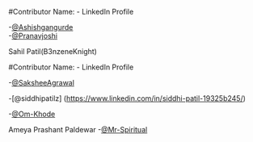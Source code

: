 #Contributor Name: - LinkedIn Profile

-[@Ashishgangurde](https://www.linkedin.com/in/ashish-gangurde/)  
-[@Pranavjoshi](https://www.linkedin.com/in/pranav-joshi-168298231/)






Sahil Patil(B3nzeneKnight)


#Contributor Name: - LinkedIn Profile

-[@SaksheeAgrawal](https://www.linkedin.com/in/sakshee-agrawal-b600a4238/) 


-[@siddhipatilz] (https://www.linkedin.com/in/siddhi-patil-19325b245/)

-[@Om-Khode](https://www.linkedin.com/in/om-khode/)

Ameya Prashant Paldewar -[@Mr-Spiritual](https://www.linkedin.com/in/ameya-paldewar/)



